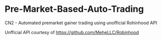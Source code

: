 # Pre-Market-Based-Auto-Trading
CN2 - Automated premarket gainer trading using unofficial Rohinhood API

Unfficial API courtesy of https://github.com/MeheLLC/Robinhood
